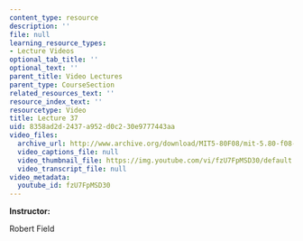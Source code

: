 ```yaml
---
content_type: resource
description: ''
file: null
learning_resource_types:
- Lecture Videos
optional_tab_title: ''
optional_text: ''
parent_title: Video Lectures
parent_type: CourseSection
related_resources_text: ''
resource_index_text: ''
resourcetype: Video
title: Lecture 37
uid: 8358ad2d-2437-a952-d0c2-30e9777443aa
video_files:
  archive_url: http://www.archive.org/download/MIT5-80F08/mit-5.80-f08-lec37_300k.mp4
  video_captions_file: null
  video_thumbnail_file: https://img.youtube.com/vi/fzU7FpMSD30/default.jpg
  video_transcript_file: null
video_metadata:
  youtube_id: fzU7FpMSD30
---
```


**Instructor:**

Robert Field